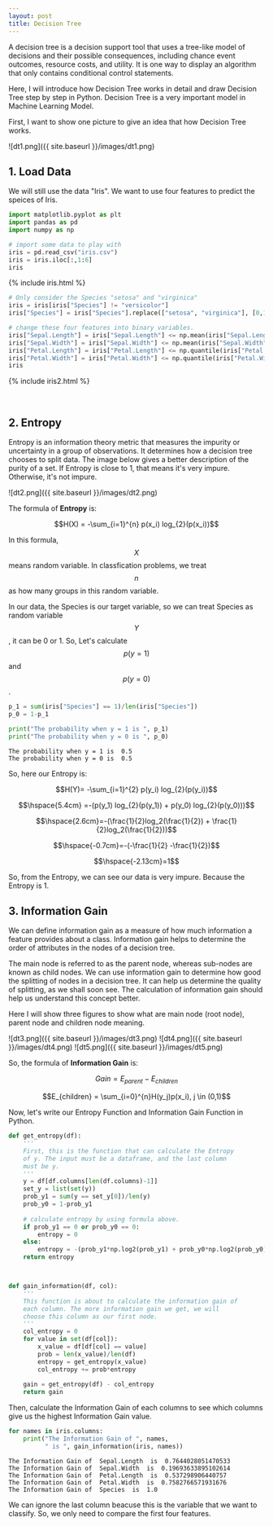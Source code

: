 ```yaml
---
layout: post
title: Decision Tree
---
```



A decision tree is a decision support tool that uses a tree-like model of decisions and their possible consequences, including chance event outcomes, resource costs, and utility. It is one way to display an algorithm that only contains conditional control statements.

Here, I will introduce how Decision Tree works in detail and draw Decision Tree step by step in Python. Decision Tree is a very important model in Machine Learning Model.

First, I want to show one picture to give an idea that how Decision Tree works.

![dt1.png]({{ site.baseurl }}/images/dt1.png)

## 1. Load Data
 We will still use the data "Iris". We want to use four features to predict the speices of Iris.

 ```python
import matplotlib.pyplot as plt
import pandas as pd
import numpy as np

# import some data to play with
iris = pd.read_csv("iris.csv")
iris = iris.iloc[:,1:6]
iris
 ```

{% include iris.html %}


```python
# Only consider the Species "setosa" and "virginica"
iris = iris[iris["Species"] != "versicolor"]
iris["Species"] = iris["Species"].replace(["setosa", "virginica"], [0,1])

# change these four features into binary variables.
iris["Sepal.Length"] = iris["Sepal.Length"] <= np.mean(iris["Sepal.Length"])
iris["Sepal.Width"] = iris["Sepal.Width"] <= np.mean(iris["Sepal.Width"])
iris["Petal.Length"] = iris["Petal.Length"] <= np.quantile(iris["Petal.Length"], 0.25)
iris["Petal.Width"] = iris["Petal.Width"] <= np.quantile(iris["Petal.Width"], 0.55)
iris
```

{% include iris2.html %}

<br />

## 2. Entropy
Entropy is an information theory metric that measures the impurity or uncertainty in a group of observations. It determines how a decision tree chooses to split data. The image below gives a better description of the purity of a set. If Entropy is close to 1, that means it's very impure. Otherwise, it's not impure.

![dt2.png]({{ site.baseurl }}/images/dt2.png)

The formula of **Entropy** is:

$$H(X) = -\sum_{i=1}^{n} p(x_i) log_{2}(p(x_i))$$

In this formula, $$X$$ means random variable. In classfication problems, we treat $$n$$ as how many groups in this random variable.


In our data, the Species is our target variable, so we can treat Species as random variable $$Y$$, it can be 0 or 1. So, Let's calculate $$p(y=1)$$ and $$p(y=0)$$.

```python
p_1 = sum(iris["Species"] == 1)/len(iris["Species"])
p_0 = 1-p_1

print("The probability when y = 1 is ", p_1)
print("The probability when y = 0 is ", p_0)
```
```
The probability when y = 1 is  0.5
The probability when y = 0 is  0.5
```

So, here our Entropy is:

$$H(Y)= -\sum_{i=1}^{2} p(y_i) log_{2}(p(y_i))$$

$$\hspace{5.4cm} =-(p(y_1) log_{2}(p(y_1)) + p(y_0) log_{2}(p(y_0)))$$

$$\hspace{2.6cm}=-(\frac{1}{2}log_2(\frac{1}{2}) + \frac{1}{2}log_2(\frac{1}{2}))$$

$$\hspace{-0.7cm}=-(-\frac{1}{2} -\frac{1}{2})$$

$$\hspace{-2.13cm}=1$$


So, from the Entropy, we can see our data is very impure. Because the Entropy is 1.


## 3. Information Gain
We can define information gain as a measure of how much information a feature provides about a class. Information gain helps to determine the order of attributes in the nodes of a decision tree.

The main node is referred to as the parent node, whereas sub-nodes are known as child nodes. We can use information gain to determine how good the splitting of nodes in a decision tree.
It can help us determine the quality of splitting, as we shall soon see. The calculation of information gain should help us understand this concept better.

Here I will show three figures to show what are main node (root node), parent node and children node meaning.

![dt3.png]({{ site.baseurl }}/images/dt3.png)
![dt4.png]({{ site.baseurl }}/images/dt4.png)
![dt5.png]({{ site.baseurl }}/images/dt5.png)


So, the formula of **Information Gain** is:

$$Gain = E_{parent} - E_{children}$$


$$E_{children} = \sum_{i=0}^{n}H(y_j)p(x_i), j \in (0,1)$$


Now, let's write our Entropy Function and Information Gain Function in Python.

```python
def get_entropy(df):
    '''
    First, this is the function that can calculate the Entropy 
    of y. The input must be a dataframe, and the last column 
    must be y.
    '''
    y = df[df.columns[len(df.columns)-1]]
    set_y = list(set(y))
    prob_y1 = sum(y == set_y[0])/len(y)
    prob_y0 = 1-prob_y1
    
    # calculate entropy by using formula above.
    if prob_y1 == 0 or prob_y0 == 0:
        entropy = 0
    else:
        entropy = -(prob_y1*np.log2(prob_y1) + prob_y0*np.log2(prob_y0))
    return entropy



def gain_information(df, col):
    '''
    This function is about to calculate the information gain of
    each column. The more information gain we get, we will
    choose this column as our first node.
    '''
    col_entropy = 0
    for value in set(df[col]):
        x_value = df[df[col] == value]
        prob = len(x_value)/len(df)
        entropy = get_entropy(x_value)
        col_entropy += prob*entropy
        
    gain = get_entropy(df) - col_entropy
    return gain
```


Then, calculate the Information Gain of each columns to see which columns give us the highest Information Gain value.

```python
for names in iris.columns:
    print("The Information Gain of ", names, 
          " is ", gain_information(iris, names))
```
```
The Information Gain of  Sepal.Length  is  0.7644028051470533
The Information Gain of  Sepal.Width  is  0.19693633895102614
The Information Gain of  Petal.Length  is  0.537298906440757
The Information Gain of  Petal.Width  is  0.7582766571931676
The Information Gain of  Species  is  1.0
```

We can ignore the last column beacuse this is the variable that we want to classify. So, we only need to compare the first four features.
